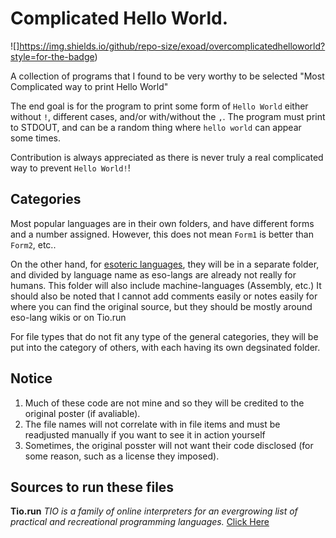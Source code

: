 # Complicated Hello World.

![]https://img.shields.io/github/repo-size/exoad/overcomplicatedhelloworld?style=for-the-badge)

A collection of programs that I found to be very worthy to be selected "Most Complicated way to print Hello World"

The end goal is for the program to print some form of `Hello World` either without `!`, different cases, and/or with/without the `,`. The program must print to STDOUT, and can be a random thing where `hello world` can appear some times.

Contribution is always appreciated as there is never truly a real complicated way to prevent `Hello World!`!

## Categories
Most popular languages are in their own folders, and have different forms and a number assigned. However, this does not mean `Form1` is better than `Form2`, etc.. 

On the other hand, for [esoteric languages](https://en.wikipedia.org/wiki/Esoteric_programming_language), they will be in a separate folder, and divided by language name as eso-langs are already not really for humans. This folder will also include machine-languages (Assembly, etc.) It should also be noted that I cannot add comments easily or notes easily for where you can find the original source, but they should be mostly around eso-lang wikis or on Tio.run

For file types that do not fit any type of the general categories, they will be put into the category of others, with each having its own degsinated folder.

## Notice

1. Much of these code are not mine and so they will be credited to the original poster (if avaliable).
2. The file names will not correlate with in file items and must be readjusted manually if you want to see it in action yourself
3. Sometimes, the original posster will not want their code disclosed (for some reason, such as a license they imposed). 

## Sources to run these files

**Tio.run**
_TIO is a family of online interpreters for an evergrowing list of practical and recreational programming languages._
[Click Here](https://tio.run/#)
